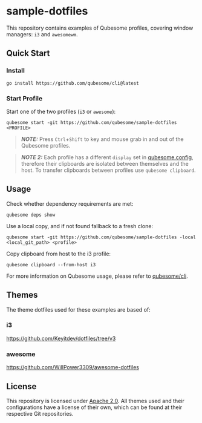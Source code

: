 # sample-dotfiles

This repository contains examples of Qubesome profiles, covering window
managers: `i3` and `awesomewm`.

## Quick Start
### Install

```
go install https://github.com/qubesome/cli@latest
```

### Start Profile

Start one of the two profiles (`i3` or `awesome`):
```
qubesome start -git https://github.com/qubesome/sample-dotfiles <PROFILE>
```

> **_NOTE:_** Press `Ctrl`+`Shift` to key and mouse grab in and out of
the Qubesome profiles.

> **_NOTE 2:_** Each profile has a different `display` set in [qubesome.config](qubesome.config),
therefore their clipboards are isolated between themselves and the host.
To transfer clipboards between profiles use `qubesome clipboard`.

## Usage

Check whether dependency requirements are met:
```
qubesome deps show
```

Use a local copy, and if not found fallback to a fresh clone:
```
qubesome start -git https://github.com/qubesome/sample-dotfiles -local <local_git_path> <profile>
```

Copy clipboard from host to the i3 profile:
```
qubesome clipboard --from-host i3
```

For more information on Qubesome usage, please refer to [qubesome/cli](https://github.com/qubesome/cli).

## Themes

The theme dotfiles used for these examples are based of:

### i3

https://github.com/Keyitdev/dotfiles/tree/v3

### awesome
https://github.com/WillPower3309/awesome-dotfiles

## License

This repository is licensed under [Apache 2.0](LICENSE). All themes used
and their configurations have a license of their own, which can be found
at their respective Git repositories.
